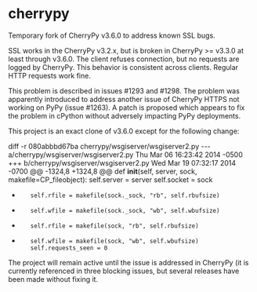 cherrypy
========

Temporary fork of CherryPy v3.6.0 to address known SSL bugs.

SSL works in the CherryPy v3.2.x, but is broken in CherryPy >= v3.3.0 at least through v3.6.0.  The client refuses connection, but no requests are logged by CherryPy.  This behavior is consistent across clients.  Regular HTTP requests work fine.

This problem is described in issues #1293 and #1298.  The problem was apparently introduced to address another issue of CherryPy HTTPS not working on PyPy (issue #1263).  A patch is proposed which appears to fix the problem in cPython without adversely impacting PyPy deployments.

This project is an exact clone of v3.6.0 except for the following change:

diff -r 080abbbd67ba cherrypy/wsgiserver/wsgiserver2.py
--- a/cherrypy/wsgiserver/wsgiserver2.py    Thu Mar 06 16:23:42 2014 -0500
+++ b/cherrypy/wsgiserver/wsgiserver2.py    Wed Mar 19 07:32:17 2014 -0700
@@ -1324,8 +1324,8 @@
     def __init__(self, server, sock, makefile=CP_fileobject):
         self.server = server
         self.socket = sock
-        self.rfile = makefile(sock._sock, "rb", self.rbufsize)
-        self.wfile = makefile(sock._sock, "wb", self.wbufsize)
+        self.rfile = makefile(sock, "rb", self.rbufsize)
+        self.wfile = makefile(sock, "wb", self.wbufsize)
         self.requests_seen = 0

The project will remain active until the issue is addressed in CherryPy (it is currently referenced in three blocking issues, but several releases have been made without fixing it.

